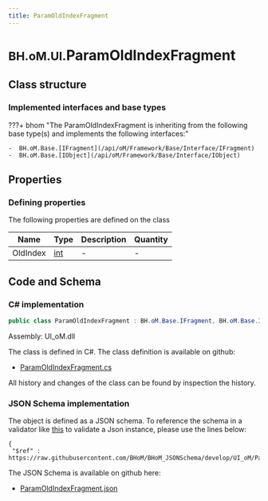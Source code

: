 ```yaml
---
title: ParamOldIndexFragment
---
```


# <small>BH.oM.UI.</small>**ParamOldIndexFragment**



## Class structure

### Implemented interfaces and base types

???+ bhom "The ParamOldIndexFragment is inheriting from the following base type(s) and implements the following interfaces:"

    -  BH.oM.Base.[IFragment](/api/oM/Framework/Base/Interface/IFragment)
    -  BH.oM.Base.[IObject](/api/oM/Framework/Base/Interface/IObject)


## Properties



### Defining properties

The following properties are defined on the class

| Name             | Type             | Description      | Quantity         |
|------------------|------------------|------------------|------------------|
| OldIndex | [int](https://learn.microsoft.com/en-us/dotnet/api/System.Int32?view=netstandard-2.0) | - | - |


## Code and Schema

### C# implementation

``` C# title="C#"
public class ParamOldIndexFragment : BH.oM.Base.IFragment, BH.oM.Base.IObject
```

Assembly: UI_oM.dll

The class is defined in C#. The class definition is available on github:

- [ParamOldIndexFragment.cs](https://github.com/BHoM/BHoM_UI/blob/develop/UI_oM/ParamOldIndexFragment.cs)

All history and changes of the class can be found by inspection the history.
### JSON Schema implementation

The object is defined as a JSON schema. To reference the schema in a validator like [this](https://www.jsonschemavalidator.net/) to validate a Json instance, please use the lines below:

``` { .json .copy .select } title="JSON Schema"
{
 "$ref" : https://raw.githubusercontent.com/BHoM/BHoM_JSONSchema/develop/UI_oM/ParamOldIndexFragment.json}
```

The JSON Schema is available on github here:

- [ParamOldIndexFragment.json](https://github.com/BHoM/BHoM_JSONSchema/blob/develop/UI_oM/ParamOldIndexFragment.json)
